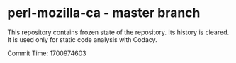 # perl-mozilla-ca - master branch

This repository contains frozen state of the repository.
Its history is cleared. It is used only for static code
analysis with Codacy.

Commit Time: 1700974603